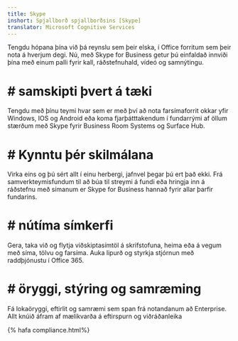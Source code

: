 ```yaml
---
title: Skype
inshort: Spjallborð spjallborðsins [Skype]
translator: Microsoft Cognitive Services
---
```


Tengdu hópana þína við þá reynslu sem þeir elska, í Office forritum sem þeir nota á hverjum degi. Nú, með Skype for Business getur þú einfaldað innviði þína með einum palli fyrir kall, ráðstefnuhald, vídeó og samnýtingu. 

# # samskipti þvert á tæki
Tengdu með þínu teymi hvar sem er með því að nota farsímaforrit okkar yfir Windows, IOS og Android eða koma fjarþátttakendum í fundarrými af öllum stærðum með Skype fyrir Business Room Systems og Surface Hub.

# # Kynntu þér skilmálana
Virka eins og þú sért allt í einu herbergi, jafnvel þegar þú ert það ekki. Frá samverkteymisfundum til að búa til streymi á fundi eða hringja inn á ráðstefnu með símanum er Skype for Business hannað fyrir allar þarfir fundarins. 

# # nútíma símkerfi
Gera, taka við og flytja viðskiptasímtöl á skrifstofuna, heima eða á vegum með síma, tölvu og farsíma. Auka lipurð og styrkja stjórnun með raddþjónustu í Office 365. 

# # öryggi, stýring og samræming
Fá lokaöryggi, eftirlit og samræmi sem span frá notandanum að Enterprise. Allt knúið áfram af mælikvarða á eftirspurn og viðráðanleika 

{% hafa compliance.html%}

